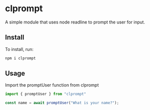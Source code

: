 # clprompt
A simple module that uses node readline to prompt the user for input.

## Install

To install, run:

```bash
npm i clprompt
```

## Usage

Import the promptUser function from clprompt

```js
import { promptUser } from "clprompt"

const name = await promptUser("What is your name?");
```
